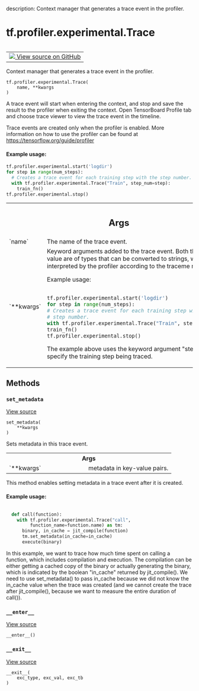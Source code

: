description: Context manager that generates a trace event in the profiler.

<div itemscope itemtype="http://developers.google.com/ReferenceObject">
<meta itemprop="name" content="tf.profiler.experimental.Trace" />
<meta itemprop="path" content="Stable" />
<meta itemprop="property" content="__enter__"/>
<meta itemprop="property" content="__exit__"/>
<meta itemprop="property" content="__init__"/>
<meta itemprop="property" content="set_metadata"/>
</div>

# tf.profiler.experimental.Trace

<!-- Insert buttons and diff -->

<table class="tfo-notebook-buttons tfo-api nocontent" align="left">
<td>
  <a target="_blank" href="https://github.com/tensorflow/tensorflow/blob/r2.3/tensorflow/python/profiler/trace.py#L30-L125">
    <img src="https://www.tensorflow.org/images/GitHub-Mark-32px.png" />
    View source on GitHub
  </a>
</td>
</table>



Context manager that generates a trace event in the profiler.

<pre class="devsite-click-to-copy prettyprint lang-py tfo-signature-link">
<code>tf.profiler.experimental.Trace(
    name, **kwargs
)
</code></pre>



<!-- Placeholder for "Used in" -->

A trace event will start when entering the context, and stop and save the
result to the profiler when exiting the context. Open TensorBoard Profile tab
and choose trace viewer to view the trace event in the timeline.

Trace events are created only when the profiler is enabled. More information
on how to use the profiler can be found at
https://tensorflow.org/guide/profiler

#### Example usage:


```python
tf.profiler.experimental.start('logdir')
for step in range(num_steps):
  # Creates a trace event for each training step with the step number.
  with tf.profiler.experimental.Trace("Train", step_num=step):
    train_fn()
tf.profiler.experimental.stop()
```

<!-- Tabular view -->
 <table class="responsive fixed orange">
<colgroup><col width="214px"><col></colgroup>
<tr><th colspan="2"><h2 class="add-link">Args</h2></th></tr>

<tr>
<td>
`name`
</td>
<td>
The name of the trace event.
</td>
</tr><tr>
<td>
`**kwargs`
</td>
<td>
Keyword arguments added to the trace event.
Both the key and value are of types that
can be converted to strings, which will be
interpreted by the profiler according to the
traceme name.

Example usage:

```python

tf.profiler.experimental.start('logdir')
for step in range(num_steps):
# Creates a trace event for each training step with the
# step number.
with tf.profiler.experimental.Trace("Train", step_num=step):
train_fn()
tf.profiler.experimental.stop()

```
The example above uses the keyword argument "step_num" to specify the
training step being traced.
</td>
</tr>
</table>



## Methods

<h3 id="set_metadata"><code>set_metadata</code></h3>

<a target="_blank" href="https://github.com/tensorflow/tensorflow/blob/r2.3/tensorflow/python/profiler/trace.py#L89-L121">View source</a>

<pre class="devsite-click-to-copy prettyprint lang-py tfo-signature-link">
<code>set_metadata(
    **kwargs
)
</code></pre>

Sets metadata in this trace event.


<!-- Tabular view -->
 <table class="responsive fixed orange">
<colgroup><col width="214px"><col></colgroup>
<tr><th colspan="2">Args</th></tr>

<tr>
<td>
`**kwargs`
</td>
<td>
metadata in key-value pairs.
</td>
</tr>
</table>


This method enables setting metadata in a trace event after it is
created.

#### Example usage:



```python

  def call(function):
    with tf.profiler.experimental.Trace("call",
         function_name=function.name) as tm:
      binary, in_cache = jit_compile(function)
      tm.set_metadata(in_cache=in_cache)
      execute(binary)

```
In this example, we want to trace how much time spent on
calling a function, which includes compilation and execution.
The compilation can be either getting a cached copy of the
binary or actually generating the binary, which is indicated
by the boolean "in_cache" returned by jit_compile(). We need
to use set_metadata() to pass in_cache because we did not know
the in_cache value when the trace was created (and we cannot
create the trace after jit_compile(), because we want
to measure the entire duration of call()).

<h3 id="__enter__"><code>__enter__</code></h3>

<a target="_blank" href="https://github.com/tensorflow/tensorflow/blob/r2.3/tensorflow/python/profiler/trace.py#L85-L87">View source</a>

<pre class="devsite-click-to-copy prettyprint lang-py tfo-signature-link">
<code>__enter__()
</code></pre>




<h3 id="__exit__"><code>__exit__</code></h3>

<a target="_blank" href="https://github.com/tensorflow/tensorflow/blob/r2.3/tensorflow/python/profiler/trace.py#L123-L125">View source</a>

<pre class="devsite-click-to-copy prettyprint lang-py tfo-signature-link">
<code>__exit__(
    exc_type, exc_val, exc_tb
)
</code></pre>






